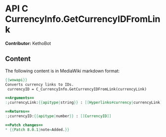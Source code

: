 # API C CurrencyInfo.GetCurrencyIDFromLink

**Contributor:** KethoBot

## Content

The following content is in MediaWiki markdown format:

```mediawiki
{{wowapi}}
Converts currency links to IDs.
 currencyID = C_CurrencyInfo.GetCurrencyIDFromLink(currencyLink)

==Arguments==
:;currencyLink:{{apitype|string}} : [[Hyperlinks#currency|currencyLink]]

==Returns==
:;currencyID:{{apitype|number}} : [[CurrencyID]]

==Patch changes==
* {{Patch 8.0.1|note=Added.}}
```
